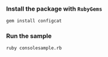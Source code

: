 ### Install the package with `RubyGems`

```bash
gem install configcat
```

### Run the sample

```bash
ruby consolesample.rb
```

